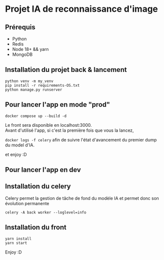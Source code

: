 # Projet IA de reconnaissance d'image

## Prérequis

- Python
- Redis
- Node 18+ && yarn
- MongoDB


## Installation du projet back & lancement

``python venv -m my_venv`` <br>
``pip install -r requirements-OS.txt``<br>
``python manage.py runserver`` <br>

## Pour lancer l'app en mode "prod"

``docker compose up --build -d``<br>

Le front sera disponible en localhost:3000.<br>
Avant d'utilisé l'app, si c'est la première fois que vous la lancez,

``docker logs -f celery`` afin de suivre l'état d'avancement du premier dump du model d'IA.<br>

et enjoy :D

## Pour lancer l'app en dev

## Installation du celery 

Celery permet la gestion de tâche de fond du modèle IA et permet donc son évolution permanente

``celery -A back worker --loglevel=info``<br>

## Installation du front 

``yarn install`` <br>
``yarn start`` <br>

Enjoy :D
